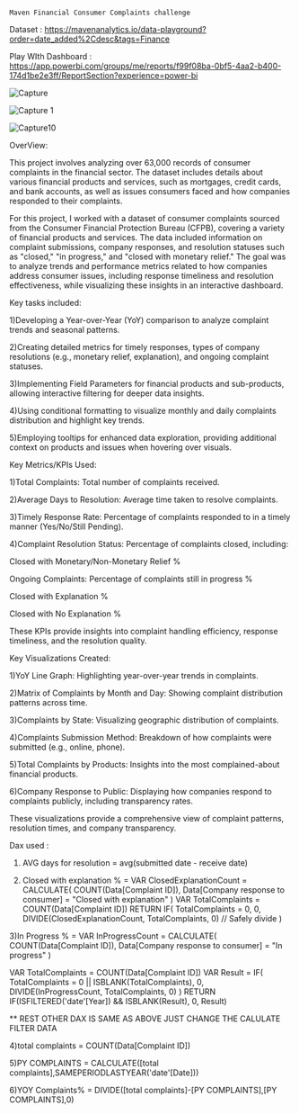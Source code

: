                                                                                          Maven Financial Consumer Complaints challenge

Dataset : https://mavenanalytics.io/data-playground?order=date_added%2Cdesc&tags=Finance

Play WIth Dashboard : https://app.powerbi.com/groups/me/reports/f99f08ba-0bf5-4aa2-b400-174d1be2e3ff/ReportSection?experience=power-bi

![Capture](https://github.com/user-attachments/assets/318b4af8-2af6-4eb7-ae04-11486b618332)

![Capture 1](https://github.com/user-attachments/assets/69e1c8b2-46b5-456d-9ee4-d2b682909a3c)

![Capture10](https://github.com/user-attachments/assets/a7401f9d-a7ac-4b81-b622-96997012cadc)



OverView:

This project involves analyzing over 63,000 records of consumer complaints in the financial sector. The dataset includes details about various financial products and services, such as mortgages, credit cards, and bank accounts, as well as issues consumers faced and how companies responded to their complaints.


For this project, I worked with a dataset of consumer complaints sourced from the Consumer Financial Protection Bureau (CFPB), covering a variety of financial products and services. The data included information on complaint submissions, company responses, and resolution statuses such as "closed," "in progress," and "closed with monetary relief." The goal was to analyze trends and performance metrics related to how companies address consumer issues, including response timeliness and resolution effectiveness, while visualizing these insights in an interactive dashboard.

Key tasks included:

1)Developing a Year-over-Year (YoY) comparison to analyze complaint trends and seasonal patterns.

2)Creating detailed metrics for timely responses, types of company resolutions (e.g., monetary relief, explanation), and ongoing complaint statuses.

3)Implementing Field Parameters for financial products and sub-products, allowing interactive filtering for deeper data insights.

4)Using conditional formatting to visualize monthly and daily complaints distribution and highlight key trends.

5)Employing tooltips for enhanced data exploration, providing additional context on products and issues when hovering over visuals.


Key Metrics/KPIs Used:

1)Total Complaints: Total number of complaints received.

2)Average Days to Resolution: Average time taken to resolve complaints.

3)Timely Response Rate: Percentage of complaints responded to in a timely manner (Yes/No/Still Pending).

4)Complaint Resolution Status: 
Percentage of complaints closed, including:

Closed with Monetary/Non-Monetary Relief %

Ongoing Complaints: Percentage of complaints still in progress %

Closed with Explanation %

Closed with No Explanation %

These KPIs provide insights into complaint handling efficiency, response timeliness, and the resolution quality.

Key Visualizations Created:

1)YoY Line Graph: Highlighting year-over-year trends in complaints.

2)Matrix of Complaints by Month and Day: Showing complaint distribution patterns across time.

3)Complaints by State: Visualizing geographic distribution of complaints.

4)Complaints Submission Method: Breakdown of how complaints were submitted (e.g., online, phone).

5)Total Complaints by Products: Insights into the most complained-about financial products.

6)Company Response to Public: Displaying how companies respond to complaints publicly, including transparency rates.

These visualizations provide a comprehensive view of complaint patterns, resolution times, and company transparency.

Dax used :
1) AVG days for resolution = avg(submitted date - receive date)

2) Closed with explanation % = 
VAR ClosedExplanationCount = 
    CALCULATE(
        COUNT(Data[Complaint ID]), 
        Data[Company response to consumer] = "Closed with explanation"
    )
VAR TotalComplaints = COUNT(Data[Complaint ID])
RETURN 
IF(
    TotalComplaints = 0, 
    0, 
    DIVIDE(ClosedExplanationCount, TotalComplaints, 0)  // Safely divide
)

3)In Progress % = 
VAR InProgressCount = 
    CALCULATE(
        COUNT(Data[Complaint ID]), 
        Data[Company response to consumer] = "In progress"
    )
    
VAR TotalComplaints = COUNT(Data[Complaint ID])
VAR Result =
    IF(
        TotalComplaints = 0 || ISBLANK(TotalComplaints),
        0,
        DIVIDE(InProgressCount, TotalComplaints, 0)
    )
RETURN 
IF(ISFILTERED('date'[Year]) && ISBLANK(Result), 0, Result)

** REST OTHER DAX IS SAME AS ABOVE JUST CHANGE THE CALULATE FILTER DATA 

4)total complaints = COUNT(Data[Complaint ID])

5)PY COMPLAINTS = CALCULATE([total complaints],SAMEPERIODLASTYEAR('date'[Date]))

6)YOY Complaints% = DIVIDE([total complaints]-[PY COMPLAINTS],[PY COMPLAINTS],0)
